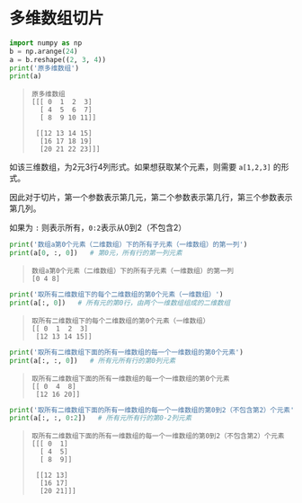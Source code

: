 # 多维数组切片


```python
import numpy as np
b = np.arange(24)
a = b.reshape((2, 3, 4))
print('原多维数组')
print(a)
```

>     原多维数组
>     [[[ 0  1  2  3]
>       [ 4  5  6  7]
>       [ 8  9 10 11]]
>     
>      [[12 13 14 15]
>       [16 17 18 19]
>       [20 21 22 23]]]
>


如该三维数组，为2元3行4列形式。如果想获取某个元素，则需要 `a[1,2,3]` 的形式。

因此对于切片，第一个参数表示第几元，第二个参数表示第几行，第三个参数表示第几列。

如果为 `:` 则表示所有，`0:2`表示从0到2（不包含2）


```python
print('数组a第0个元素（二维数组）下的所有子元素（一维数组）的第一列')
print(a[0, :, 0])   # 第0元，所有行的第一列元素
```

>     数组a第0个元素（二维数组）下的所有子元素（一维数组）的第一列
>     [0 4 8]
>



```python
print('取所有二维数组下的每个二维数组的第0个元素（一维数组）')
print(a[:, 0])   # 所有元的第0行，由两个一维数组组成的二维数组
```

>     取所有二维数组下的每个二维数组的第0个元素（一维数组）
>     [[ 0  1  2  3]
>      [12 13 14 15]]
>



```python
print('取所有二维数组下面的所有一维数组的每一个一维数组的第0个元素')
print(a[:, :, 0])   # 所有元所有行的第0列元素
```

>     取所有二维数组下面的所有一维数组的每一个一维数组的第0个元素
>     [[ 0  4  8]
>      [12 16 20]]
>



```python
print('取所有二维数组下面的所有一维数组的每一个一维数组的第0到2（不包含第2）个元素')
print(a[:, :, 0:2])   # 所有元所有行的第0-2列元素
```

>     取所有二维数组下面的所有一维数组的每一个一维数组的第0到2（不包含第2）个元素
>     [[[ 0  1]
>       [ 4  5]
>       [ 8  9]]
>     
>      [[12 13]
>       [16 17]
>       [20 21]]]
>

